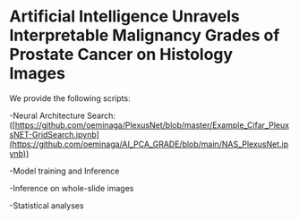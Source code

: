 # Artificial Intelligence Unravels Interpretable Malignancy Grades of Prostate Cancer on Histology Images

We provide the following scripts:

-Neural Architecture Search:
</br>([https://github.com/oeminaga/PlexusNet/blob/master/Example_Cifar_PleuxsNET-GridSearch.ipynb](https://github.com/oeminaga/AI_PCA_GRADE/blob/main/NAS_PlexusNet.ipynb))</br>

-Model training and Inference

-Inference on whole-slide images

-Statistical analyses
